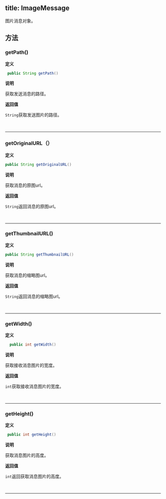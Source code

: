 title: ImageMessage
---
图片消息对象。



## 方法

### getPath()

**定义**

```java
 public String getPath()
```

**说明**

获取发送消息的路径。

**返回值**

`String`获取发送图片的路径。

</br>

---  


### getOriginalURL（）

**定义**

```java
public String getOriginalURL()
```

**说明**

获取消息的原图url。

**返回值**

`String`返回消息的原图url。

</br>

---

###  getThumbnailURL()

**定义**

```java
public String getThumbnailURL()
```

**说明**

获取消息的缩略图url。
 
**返回值**

`String`返回消息的缩略图url。

</br>

---  

### getWidth()

**定义**

```java
  public int getWidth()
```

**说明**

获取接收消息图片的宽度。

**返回值**

`int`获取接收消息图片的宽度。

</br>

---  

### getHeight()

**定义**

```java
 public int getHeight()
```

**说明**

获取消息图片的高度。

**返回值**

`int`返回获取消息图片的高度。

</br>

---  


